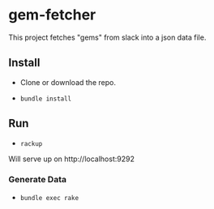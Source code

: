 # gem-fetcher

This project fetches "gems" from slack into a json data file.

## Install

- Clone or download the repo.

- `bundle install `


## Run

- `rackup`

Will serve up on http://localhost:9292


### Generate Data

- `bundle exec rake`
